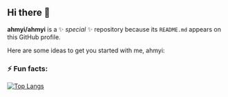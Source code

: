 ## Hi there 👋

**ahmyi/ahmyi** is a ✨ _special_ ✨ repository because its `README.md` appears on this GitHub profile.

Here are some ideas to get you started with me, ahmyi:
<!--
- 🔭 I’m is currently working on ...

- 🌱 I’m currently learning ...

- 👯 I’m looking to collaborate on ...

- 🤔 I’m looking for help with ...

- 💬 Ask me about ...

- 📫 How to reach me ...

- 😄 Pronouns: ...
-->

### ⚡ Fun facts:

<!-- ![Anurag's GitHub stats](https://github-readme-stats.vercel.app/api?username=ahmyi&show_icons=true) -->


[![Top Langs](https://github-readme-stats.vercel.app/api/top-langs/?username=ahmyi&layout=compact)](https://github.com/anuraghazra/github-readme-stats)



